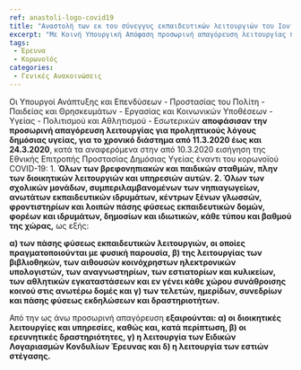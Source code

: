 ```yaml
---
ref: anastoli-logo-covid19
title: "Αναστολή των εκ του σύνεγγυς εκπαιδευτικών λειτουργιών του Ιονίου Πανεπιστήμιου από 11.3.2020 έως και 24.3.2020 για την πρόληψη εξάπλωσης του κορωνοϊού"
excerpt: "Με Κοινή Υπουργική Απόφαση προσωρινή απαγόρευση λειτουργίας πάσης φύσεως εκπαιδευτικών δομών, φορέων και ιδρυμάτων, δημοσίων και ιδιωτικών, κάθε τύπου και βαθμού της χώρας για το χρονικό διάστημα από 11.3.2020 έως και 24.3.2020."
tags: 
 - Έρευνα
 - Κορωνοϊός
categories:
 - Γενικές Ανακοινώσεις
---
```


Οι Υπουργοί Ανάπτυξης και Επενδύσεων - Προστασίας του Πολίτη - Παιδείας και Θρησκευμάτων - Εργασίας και Κοινωνικών Υποθέσεων - Υγείας - Πολιτισμού και Αθλητισμού - Εσωτερικών **αποφάσισαν την προσωρινή απαγόρευση λειτουργίας για προληπτικούς λόγους δημόσιας υγείας, για το χρονικό διάστημα από 11.3.2020 έως και 24.3.2020**, κατά τα αναφερόμενα στην από 10.3.2020 εισήγηση της Εθνικής Επιτροπής Προστασίας Δημόσιας Υγείας έναντι του κορωνοϊού COVID-19: 1. **Όλων των βρεφονηπιακών και παιδικών σταθμών, πλην των διοικητικών λειτουργιών και υπηρεσιών αυτών. 2. Όλων των σχολικών μονάδων, συμπεριλαμβανομένων των νηπιαγωγείων, ανωτάτων εκπαιδευτικών ιδρυμάτων, κέντρων ξένων γλωσσών, φροντιστηρίων και λοιπών πάσης φύσεως εκπαιδευτικών δομών, φορέων και ιδρυμάτων, δημοσίων και ιδιωτικών, κάθε τύπου και βαθμού της χώρας,** ως εξής:

**α) των πάσης φύσεως εκπαιδευτικών λειτουργιών, οι οποίες πραγματοποιούνται με φυσική παρουσία, β) της λειτουργίας των βιβλιοθηκών, των αιθουσών κοινόχρηστων ηλεκτρονικών υπολογιστών, των αναγνωστηρίων, των εστιατορίων και κυλικείων, των αθλητικών εγκαταστάσεων και εν γένει κάθε χώρου συνάθροισης κοινού στις ανωτέρω δομές και γ) των τελετών, ημερίδων, συνεδρίων και πάσης φύσεως εκδηλώσεων και δραστηριοτήτων.**

Από την ως άνω προσωρινή απαγόρευση **εξαιρούνται: α) οι διοικητικές λειτουργίες και υπηρεσίες, καθώς και, κατά περίπτωση, β) οι ερευνητικές δραστηριότητες, γ) η λειτουργία των Ειδικών Λογαριασμών Κονδυλίων Έρευνας και δ) η λειτουργία των εστιών στέγασης.** 
